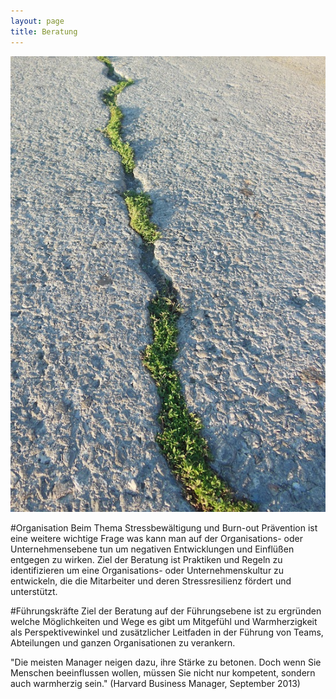 ```yaml
---
layout: page
title: Beratung
---
```


![Bild zu Beratung](/images/beratung.jpg)

#Organisation
Beim Thema Stressbewältigung und Burn-out Prävention ist eine  weitere wichtige Frage was kann man auf der Organisations- oder Unternehmensebene tun um negativen Entwicklungen und Einflüßen entgegen zu wirken. Ziel der Beratung ist Praktiken und Regeln zu identifizieren um eine Organisations- oder Unternehmenskultur zu entwickeln, die die Mitarbeiter und deren Stressresilienz fördert und unterstützt.

#Führungskräfte
Ziel der Beratung auf der Führungsebene ist  zu ergründen welche Möglichkeiten und Wege es gibt um Mitgefühl und Warmherzigkeit als Perspektivewinkel und zusätzlicher Leitfaden in der Führung von Teams, Abteilungen und ganzen Organisationen zu verankern.

"Die meisten Manager neigen dazu, ihre Stärke zu betonen. Doch wenn Sie Menschen beeinflussen wollen, müssen Sie nicht nur kompetent, sondern auch warmherzig sein." (Harvard Business Manager, September 2013)
